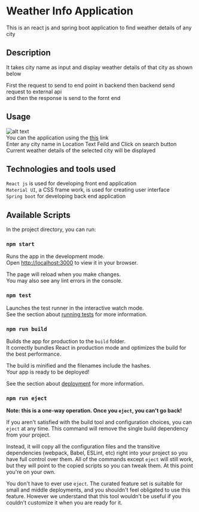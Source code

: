 # Weather Info Application

This is an react js and spring boot application to find weather details of any city

## Description

It takes city name as input and display weather details of that city as shown below

First the request to send to end point in backend then backend send request to external api\
and then the response is send to the fornt end


## Usage
![alt text](https://user-images.githubusercontent.com/84791843/235301908-471f9f9e-28b0-43ca-97ad-8240e4521dea.png)\
You can the application using the [this](https://weatherinfo-0dho.onrender.com) link\
Enter any city name in Location Text Feild and Click on search button\
Current weather details of the selected city will be displayed

## Technologies and tools used
`React js` is used for developing front end application\
`Material UI`, a CSS frame work, is used for creating user interface\
`Spring boot` for developing back end application


## Available Scripts

In the project directory, you can run:
### `npm start`

Runs the app in the development mode.\
Open [http://localhost:3000](http://localhost:3000) to view it in your browser.

The page will reload when you make changes.\
You may also see any lint errors in the console.

### `npm test`

Launches the test runner in the interactive watch mode.\
See the section about [running tests](https://facebook.github.io/create-react-app/docs/running-tests) for more information.

### `npm run build`

Builds the app for production to the `build` folder.\
It correctly bundles React in production mode and optimizes the build for the best performance.

The build is minified and the filenames include the hashes.\
Your app is ready to be deployed!

See the section about [deployment](https://facebook.github.io/create-react-app/docs/deployment) for more information.

### `npm run eject`

**Note: this is a one-way operation. Once you `eject`, you can't go back!**

If you aren't satisfied with the build tool and configuration choices, you can `eject` at any time. This command will remove the single build dependency from your project.

Instead, it will copy all the configuration files and the transitive dependencies (webpack, Babel, ESLint, etc) right into your project so you have full control over them. All of the commands except `eject` will still work, but they will point to the copied scripts so you can tweak them. At this point you're on your own.

You don't have to ever use `eject`. The curated feature set is suitable for small and middle deployments, and you shouldn't feel obligated to use this feature. However we understand that this tool wouldn't be useful if you couldn't customize it when you are ready for it.

